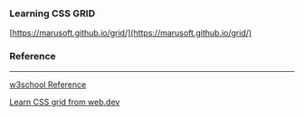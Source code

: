 ### Learning CSS GRID

[https://marusoft.github.io/grid/](https://marusoft.github.io/grid/)
### Reference
--------------

[w3school Reference](https://www.w3schools.com/css/css_grid.asp)

[Learn CSS grid from web.dev](https://web.dev/learn/css/grid/)
